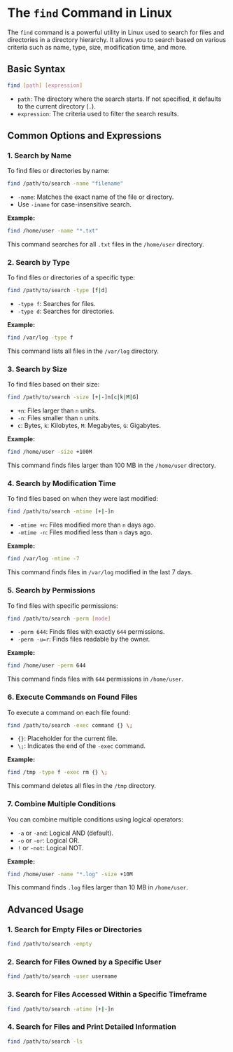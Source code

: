 

# The `find` Command in Linux

The `find` command is a powerful utility in Linux used to search for files and directories in a directory hierarchy. It allows you to search based on various criteria such as name, type, size, modification time, and more.

## Basic Syntax

```bash
find [path] [expression]
```

- `path`: The directory where the search starts. If not specified, it defaults to the current directory (`.`).
- `expression`: The criteria used to filter the search results.

## Common Options and Expressions

### 1. Search by Name

To find files or directories by name:

```bash
find /path/to/search -name "filename"
```

- `-name`: Matches the exact name of the file or directory.
- Use `-iname` for case-insensitive search.

**Example:**

```bash
find /home/user -name "*.txt"
```

This command searches for all `.txt` files in the `/home/user` directory.

### 2. Search by Type

To find files or directories of a specific type:

```bash
find /path/to/search -type [f|d]
```

- `-type f`: Searches for files.
- `-type d`: Searches for directories.

**Example:**

```bash
find /var/log -type f
```

This command lists all files in the `/var/log` directory.

### 3. Search by Size

To find files based on their size:

```bash
find /path/to/search -size [+|-]n[c|k|M|G]
```

- `+n`: Files larger than `n` units.
- `-n`: Files smaller than `n` units.
- `c`: Bytes, `k`: Kilobytes, `M`: Megabytes, `G`: Gigabytes.

**Example:**

```bash
find /home/user -size +100M
```

This command finds files larger than 100 MB in the `/home/user` directory.

### 4. Search by Modification Time

To find files based on when they were last modified:

```bash
find /path/to/search -mtime [+|-]n
```

- `-mtime +n`: Files modified more than `n` days ago.
- `-mtime -n`: Files modified less than `n` days ago.

**Example:**

```bash
find /var/log -mtime -7
```

This command finds files in `/var/log` modified in the last 7 days.

### 5. Search by Permissions

To find files with specific permissions:

```bash
find /path/to/search -perm [mode]
```

- `-perm 644`: Finds files with exactly `644` permissions.
- `-perm -u=r`: Finds files readable by the owner.

**Example:**

```bash
find /home/user -perm 644
```

This command finds files with `644` permissions in `/home/user`.

### 6. Execute Commands on Found Files

To execute a command on each file found:

```bash
find /path/to/search -exec command {} \;
```

- `{}`: Placeholder for the current file.
- `\;`: Indicates the end of the `-exec` command.

**Example:**

```bash
find /tmp -type f -exec rm {} \;
```

This command deletes all files in the `/tmp` directory.

### 7. Combine Multiple Conditions

You can combine multiple conditions using logical operators:

- `-a` or `-and`: Logical AND (default).
- `-o` or `-or`: Logical OR.
- `!` or `-not`: Logical NOT.

**Example:**

```bash
find /home/user -name "*.log" -size +10M
```

This command finds `.log` files larger than 10 MB in `/home/user`.

## Advanced Usage

### 1. Search for Empty Files or Directories

```bash
find /path/to/search -empty
```

### 2. Search for Files Owned by a Specific User

```bash
find /path/to/search -user username
```

### 3. Search for Files Accessed Within a Specific Timeframe

```bash
find /path/to/search -atime [+|-]n
```

### 4. Search for Files and Print Detailed Information

```bash
find /path/to/search -ls
```


